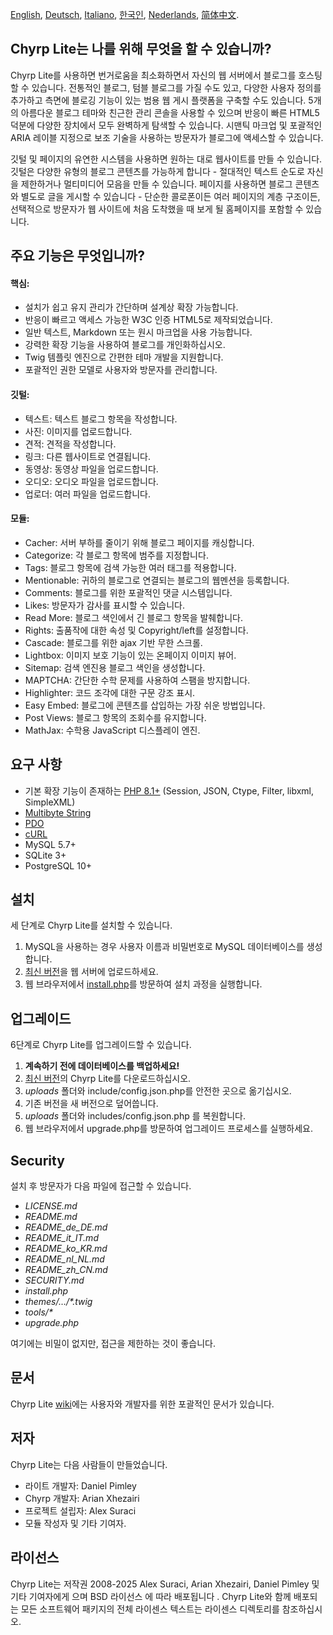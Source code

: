 [English](README.md), [Deutsch](README_de_DE.md), [Italiano](README_it_IT.md), [한국인](README_ko_KR.md), [Nederlands](README_nl_NL.md), [简体中文](README_zh_CN.md).

## Chyrp Lite는 나를 위해 무엇을 할 수 있습니까?

Chyrp Lite를 사용하면 번거로움을 최소화하면서 자신의 웹 서버에서 블로그를 호스팅할 수 있습니다.
전통적인 블로그, 텀블 블로그를 가질 수도 있고, 다양한 사용자 정의를 추가하고 측면에 블로깅 기능이
있는 범용 웹 게시 플랫폼을 구축할 수도 있습니다. 5개의 아름다운 블로그 테마와 친근한 관리 콘솔을
사용할 수 있으며 반응이 빠른 HTML5 덕분에 다양한 장치에서 모두 완벽하게 탐색할 수 있습니다.
시맨틱 마크업 및 포괄적인 ARIA 레이블 지정으로 보조 기술을 사용하는 방문자가 블로그에
액세스할 수 있습니다.

깃털 및 페이지의 유연한 시스템을 사용하면 원하는 대로 웹사이트를 만들 수 있습니다.
깃털은 다양한 유형의 블로그 콘텐츠를 가능하게 합니다 - 절대적인 텍스트 순도로 자신을 제한하거나
멀티미디어 모음을 만들 수 있습니다. 페이지를 사용하면 블로그 콘텐츠와 별도로 글을 게시할 수
있습니다 - 단순한 콜로폰이든 여러 페이지의 계층 구조이든, 선택적으로 방문자가 웹 사이트에 처음
도착했을 때 보게 될 홈페이지를 포함할 수 있습니다.

## 주요 기능은 무엇입니까?

#### 핵심:

* 설치가 쉽고 유지 관리가 간단하며 설계상 확장 가능합니다.
* 반응이 빠르고 액세스 가능한 W3C 인증 HTML5로 제작되었습니다.
* 일반 텍스트, Markdown 또는 원시 마크업을 사용 가능합니다.
* 강력한 확장 기능을 사용하여 블로그를 개인화하십시오.
* Twig 템플릿 엔진으로 간편한 테마 개발을 지원합니다.
* 포괄적인 권한 모델로 사용자와 방문자를 관리합니다.

#### 깃털:

* 텍스트: 텍스트 블로그 항목을 작성합니다.
* 사진: 이미지를 업로드합니다.
* 견적: 견적을 작성합니다.
* 링크: 다른 웹사이트로 연결됩니다.
* 동영상: 동영상 파일을 업로드합니다.
* 오디오: 오디오 파일을 업로드합니다.
* 업로더: 여러 파일을 업로드합니다.

#### 모듈:

* Cacher: 서버 부하를 줄이기 위해 블로그 페이지를 캐싱합니다.
* Categorize: 각 블로그 항목에 범주를 지정합니다.
* Tags: 블로그 항목에 검색 가능한 여러 태그를 적용합니다.
* Mentionable: 귀하의 블로그로 연결되는 블로그의 웹멘션을 등록합니다.
* Comments: 블로그를 위한 포괄적인 댓글 시스템입니다.
* Likes: 방문자가 감사를 표시할 수 있습니다.
* Read More: 블로그 색인에서 긴 블로그 항목을 발췌합니다.
* Rights: 출품작에 대한 속성 및 Copyright/left를 설정합니다.
* Cascade: 블로그를 위한 ajax 기반 무한 스크롤.
* Lightbox: 이미지 보호 기능이 있는 온페이지 이미지 뷰어.
* Sitemap: 검색 엔진용 블로그 색인을 생성합니다.
* MAPTCHA: 간단한 수학 문제를 사용하여 스팸을 방지합니다.
* Highlighter: 코드 조각에 대한 구문 강조 표시.
* Easy Embed: 블로그에 콘텐츠를 삽입하는 가장 쉬운 방법입니다.
* Post Views: 블로그 항목의 조회수를 유지합니다.
* MathJax: 수학용 JavaScript 디스플레이 엔진.

## 요구 사항

* 기본 확장 기능이 존재하는 [PHP 8.1+](https://www.php.net/supported-versions.php) (Session, JSON, Ctype, Filter, libxml, SimpleXML)
* [Multibyte String](https://www.php.net/manual/en/book.mbstring.php)
* [PDO](https://www.php.net/manual/en/book.pdo.php)
* [cURL](https://www.php.net/manual/en/book.curl.php)
* MySQL 5.7+
* SQLite 3+
* PostgreSQL 10+

## 설치

세 단계로 Chyrp Lite를 설치할 수 있습니다.

1. MySQL을 사용하는 경우 사용자 이름과 비밀번호로 MySQL 데이터베이스를 생성합니다.
2. [최신 버전](https://github.com/xenocrat/chyrp-lite/releases)을 웹 서버에 업로드하세요.
3. 웹 브라우저에서 [install.php](install.php)를 방문하여 설치 과정을 실행합니다.

## 업그레이드

6단계로 Chyrp Lite를 업그레이드할 수 있습니다.

1. __계속하기 전에 데이터베이스를 백업하세요!__
2. [최신 버전](https://github.com/xenocrat/chyrp-lite/releases)의 Chyrp Lite를 다운로드하십시오.
3. _uploads_ 폴더와 include/config.json.php를 안전한 곳으로 옮기십시오.
4. 기존 버전을 새 버전으로 덮어씁니다.
5. _uploads_ 폴더와 includes/config.json.php 를 복원합니다.
6. 웹 브라우저에서 upgrade.php를 방문하여 업그레이드 프로세스를 실행하세요.

## Security

설치 후 방문자가 다음 파일에 접근할 수 있습니다.

* _LICENSE.md_
* _README.md_
* _README_de_DE.md_
* _README_it_IT.md_
* _README_ko_KR.md_
* _README_nl_NL.md_
* _README_zh_CN.md_
* _SECURITY.md_
* _install.php_
* _themes/&hellip;/*.twig_
* _tools/*_
* _upgrade.php_

여기에는 비밀이 없지만, 접근을 제한하는 것이 좋습니다.

## 문서

Chyrp Lite [wiki](https://chyrplite.net/wiki/)에는 사용자와 개발자를 위한
포괄적인 문서가 있습니다.

## 저자

Chyrp Lite는 다음 사람들이 만들었습니다.

* 라이트 개발자: Daniel Pimley
* Chyrp 개발자: Arian Xhezairi
* 프로젝트 설립자: Alex Suraci
* 모듈 작성자 및 기타 기여자.

## 라이선스

Chyrp Lite는 저작권 2008-2025 Alex Suraci, Arian Xhezairi, Daniel Pimley 및 기타 기여자에게
으며 BSD 라이선스 에 따라 배포됩니다 . Chyrp Lite와 함께 배포되는 모든 소프트웨어 패키지의
전체 라이센스 텍스트는 라이센스 디렉토리를 참조하십시오.
